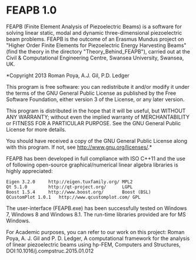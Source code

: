 # FEAPB 1.0

FEAPB (Finite Element Analysis of Piezoelectric Beams) is a software for solving linear static, modal and dynamic three-dimensional piezoelectric beam problems. FEAPB is the outcome of an Erasmus Mundus project on "Higher Order Finite Elements for Piezoelectric Energy Harvesting Beams" (find the theory in the directory "Theory_Behind_FEAPB"), carried out at the Civil & Computational Engineering Centre, Swansea University, Swansea, UK.

*Copyright 2013 Roman Poya, A.J. Gil, P.D. Ledger

This program is free software: you can redistribute it and/or modify
it under the terms of the GNU General Public License as published by
the Free Software Foundation, either version 3 of the License, or
any later version.

This program is distributed in the hope that it will be useful,
but WITHOUT ANY WARRANTY; without even the implied warranty of
MERCHANTABILITY or FITNESS FOR A PARTICULAR PURPOSE.  See the
GNU General Public License for more details.

You should have received a copy of the GNU General Public License
along with this program.  If not, see <http://www.gnu.org/licenses/>.*


FEAPB has been developed in full compliance with ISO C++11 and the use of following open-source graphical/numerical linear algebra libraries is highly appreciated:

	Eigen 3.2.0		http://eigen.tuxfamily.org/	MPL2
	Qt 5.1.0		http://qt-project.org/		LGPL
	Boost 1.5.4		http://www.boost.org/		Boost (BSL)          
	QCustomPlot 1.0.1	http://www.qcustomplot.com/	GPL
	
The user-interface (FEAPB.exe) has been successfully tested on Windows 7, Windows 8 and Windows 8.1. The run-time libraries provided are for MS Windows.

For Academic purposes, you can refer to our work on this project:
Roman Poya, A. J. Gil and P. D. Ledger, A computational framework for the analysis of linear piezoelectric beams using hp-FEM, Computers and Structures, DOI:10.1016/j.compstruc.2015.01.012
